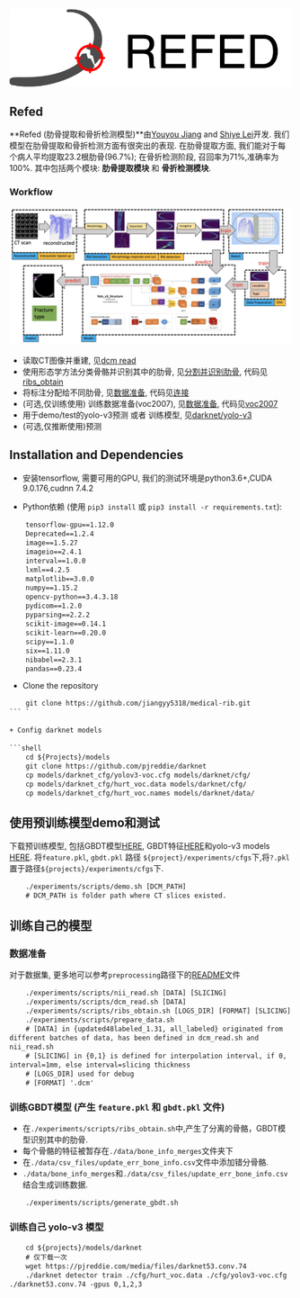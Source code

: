 
![REFED_logo](.github/logo_refed_side_white.jpg)

## Refed

**Refed (肋骨提取和骨折检测模型)**由[Youyou Jiang](jiangyy5318@gmail.com) and [Shiye Lei](leishiye@gmail.com)开发. 我们模型在肋骨提取和骨折检测方面有很突出的表现.
在肋骨提取方面, 我们能对于每个病人平均提取23.2根肋骨(96.7%); 在骨折检测阶段, 召回率为71%,准确率为100%.
其中包括两个模块: **肋骨提取模块** 和 **骨折检测模块**.

### Workflow

![workflow](.github/tech_route.jpeg)

+ 读取CT图像并重建, 见[dcm read](preprocessing/separated)
+ 使用形态学方法分类骨骼并识别其中的肋骨, 见[分割并识别肋骨](preprocessing/separated), 代码见[ribs_obtain](preprocessing/separated/ribs_obtain)
+ 将标注分配给不同肋骨, 见[数据准备](preprocessing/prepare_data), 代码见[连接](preprocessing/prepare_data/join_xls_nii_rib.py)
+ (可选,仅训练使用) 训练数据准备(voc2007), 见[数据准备](preprocessing/prepare_data), 代码见[voc2007](preprocessing/prepare_data/voc2007/write_xml_and_pic_voc2007.py)
+ 用于demo/test的yolo-v3预测 或者 训练模型, 见[darknet/yolo-v3](models/README.md)
+ (可选,仅推断使用)预测

## Installation and Dependencies

+ 安装tensorflow, 需要可用的GPU, 我们的测试环境是python3.6+,CUDA 9.0.176,cudnn 7.4.2

+ Python依赖 (使用 `pip3 install` 或 `pip3 install -r requirements.txt`):
```
    tensorflow-gpu==1.12.0
    Deprecated==1.2.4
    image==1.5.27
    imageio==2.4.1
    interval==1.0.0
    lxml==4.2.5
    matplotlib==3.0.0
    numpy==1.15.2
    opencv-python==3.4.3.18
    pydicom==1.2.0
    pyparsing==2.2.2
    scikit-image==0.14.1
    scikit-learn==0.20.0
    scipy==1.1.0
    six==1.11.0
    nibabel==2.3.1
    pandas==0.23.4
```
+ Clone the repository

```shell
    git clone https://github.com/jiangyy5318/medical-rib.git
``` `

+ Config darknet models

```shell
    cd ${Projects}/models
    git clone https://github.com/pjreddie/darknet
    cp models/darknet_cfg/yolov3-voc.cfg models/darknet/cfg/
    cp models/darknet_cfg/hurt_voc.data models/darknet/cfg/
    cp models/darknet_cfg/hurt_voc.names models/darknet/data/
```

## 使用预训练模型demo和测试

下载预训练模型, 包括GBDT模型[HERE](https://drive.google.com/open?id=1_-dP4Y6wYDC5lqQ4uaIcXrAM-AHT_xd7), 
GBDT特征[HERE](https://drive.google.com/open?id=1R8OkfLWniBhjFkAAYDlTWYwavt4dYaiB)和yolo-v3 models [HERE](added).
将`feature.pkl`, `gbdt.pkl` 路径 `${project}/experiments/cfgs`下,将`?.pkl`置于路径`${projects}/experiments/cfgs`下.

```shell
    ./experiments/scripts/demo.sh [DCM_PATH]
    # DCM_PATH is folder path where CT slices existed.
```

## 训练自己的模型

### 数据准备

对于数据集, 更多地可以参考`preprocessing`路径下的[README](preprocessing/README.md)文件

```shell
    ./experiments/scripts/nii_read.sh [DATA] [SLICING]
    ./experiments/scripts/dcm_read.sh [DATA]
    ./experiments/scripts/ribs_obtain.sh [LOGS_DIR] [FORMAT] [SLICING]
    ./experiments/scripts/prepare_data.sh
    # [DATA] in {updated48labeled_1.31, all_labeled} originated from different batches of data, has been defined in dcm_read.sh and nii_read.sh
    # [SLICING] in {0,1} is defined for interpolation interval, if 0, interval=1mm, else interval=slicing thickness 
    # [LOGS_DIR] used for debug
    # [FORMAT] '.dcm'
```

### 训练GBDT模型 (产生 `feature.pkl` 和 `gbdt.pkl` 文件)

+ 在`./experiments/scripts/ribs_obtain.sh`中,产生了分离的骨骼，GBDT模型识别其中的肋骨.
+ 每个骨骼的特征被暂存在`./data/bone_info_merges`文件夹下
+ 在`./data/csv_files/update_err_bone_info.csv`文件中添加错分骨骼.
+ `./data/bone_info_merges`和`./data/csv_files/update_err_bone_info.csv`结合生成训练数据.

```shell
    ./experiments/scripts/generate_gbdt.sh
```

### 训练自己 yolo-v3 模型

```shell
    cd ${projects}/models/darknet
    # 仅下载一次
    wget https://pjreddie.com/media/files/darknet53.conv.74
    ./darknet detector train ./cfg/hurt_voc.data ./cfg/yolov3-voc.cfg ./darknet53.conv.74 -gpus 0,1,2,3
```
